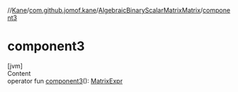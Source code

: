 //[Kane](../../index.md)/[com.github.jomof.kane](../index.md)/[AlgebraicBinaryScalarMatrixMatrix](index.md)/[component3](component3.md)



# component3  
[jvm]  
Content  
operator fun [component3](component3.md)(): [MatrixExpr](../-matrix-expr/index.md)  



